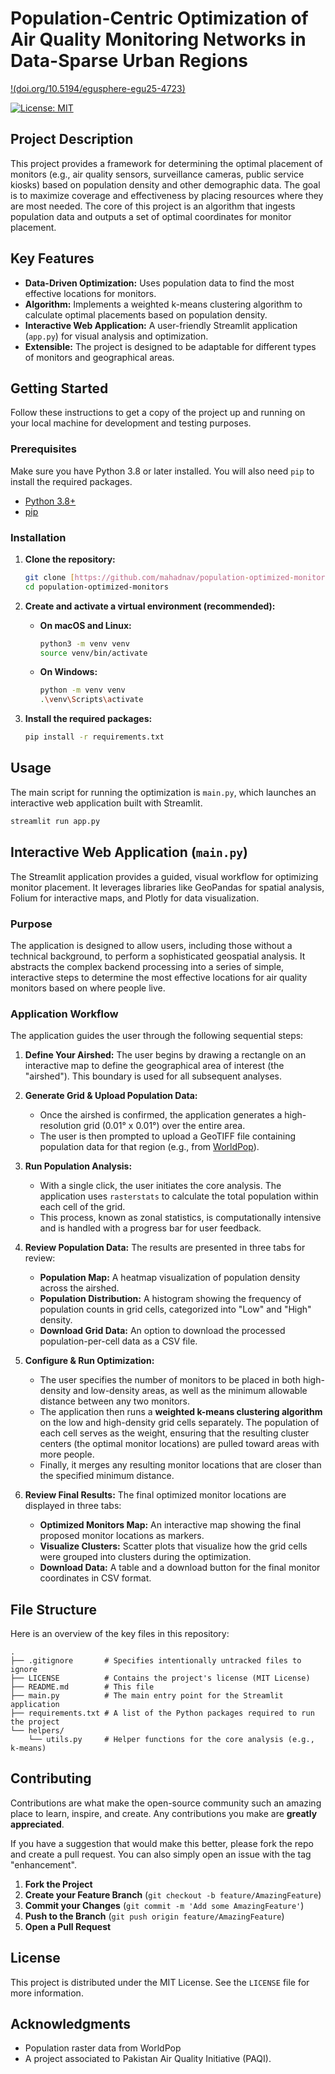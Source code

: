 # Population-Centric Optimization of Air Quality Monitoring Networks in Data-Sparse Urban Regions

[!(doi.org/10.5194/egusphere-egu25-4723)](doi.org/10.5194/egusphere-egu25-4723)

[![License: MIT](https://img.shields.io/badge/License-MIT-yellow.svg)](https://opensource.org/licenses/MIT)

## Project Description

This project provides a framework for determining the optimal placement of monitors (e.g., air quality sensors, surveillance cameras, public service kiosks) based on population density and other demographic data. The goal is to maximize coverage and effectiveness by placing resources where they are most needed. The core of this project is an algorithm that ingests population data and outputs a set of optimal coordinates for monitor placement.

## Key Features

* **Data-Driven Optimization:** Uses population data to find the most effective locations for monitors.
* **Algorithm:** Implements a weighted k-means clustering algorithm to calculate optimal placements based on population density.
* **Interactive Web Application:** A user-friendly Streamlit application (`app.py`) for visual analysis and optimization.
* **Extensible:** The project is designed to be adaptable for different types of monitors and geographical areas.

## Getting Started

Follow these instructions to get a copy of the project up and running on your local machine for development and testing purposes.

### Prerequisites

Make sure you have Python 3.8 or later installed. You will also need `pip` to install the required packages.

* [Python 3.8+](https://www.python.org/downloads/)
* [pip](https://pip.pypa.io/en/stable/installation/)

### Installation

1.  **Clone the repository:**
    ```sh
    git clone [https://github.com/mahadnav/population-optimized-monitors.git](https://github.com/mahadnav/population-optimized-monitors.git)
    cd population-optimized-monitors
    ```

2.  **Create and activate a virtual environment (recommended):**
    * **On macOS and Linux:**
        ```sh
        python3 -m venv venv
        source venv/bin/activate
        ```
    * **On Windows:**
        ```sh
        python -m venv venv
        .\venv\Scripts\activate
        ```

3.  **Install the required packages:**
    ```sh
    pip install -r requirements.txt
    ```

## Usage

The main script for running the optimization is `main.py`, which launches an interactive web application built with Streamlit.

```sh
streamlit run app.py
```

## Interactive Web Application (`main.py`)

The Streamlit application provides a guided, visual workflow for optimizing monitor placement. It leverages libraries like GeoPandas for spatial analysis, Folium for interactive maps, and Plotly for data visualization.

### Purpose

The application is designed to allow users, including those without a technical background, to perform a sophisticated geospatial analysis. It abstracts the complex backend processing into a series of simple, interactive steps to determine the most effective locations for air quality monitors based on where people live.

### Application Workflow

The application guides the user through the following sequential steps:

1.  **Define Your Airshed:** The user begins by drawing a rectangle on an interactive map to define the geographical area of interest (the "airshed"). This boundary is used for all subsequent analyses.

2.  **Generate Grid & Upload Population Data:**
    * Once the airshed is confirmed, the application generates a high-resolution grid (0.01° x 0.01°) over the entire area.
    * The user is then prompted to upload a GeoTIFF file containing population data for that region (e.g., from [WorldPop](https://www.worldpop.org/)).

3.  **Run Population Analysis:**
    * With a single click, the user initiates the core analysis. The application uses `rasterstats` to calculate the total population within each cell of the grid.
    * This process, known as zonal statistics, is computationally intensive and is handled with a progress bar for user feedback.

4.  **Review Population Data:** The results are presented in three tabs for review:
    * **Population Map:** A heatmap visualization of population density across the airshed.
    * **Population Distribution:** A histogram showing the frequency of population counts in grid cells, categorized into "Low" and "High" density.
    * **Download Grid Data:** An option to download the processed population-per-cell data as a CSV file.

5.  **Configure & Run Optimization:**
    * The user specifies the number of monitors to be placed in both high-density and low-density areas, as well as the minimum allowable distance between any two monitors.
    * The application then runs a **weighted k-means clustering algorithm** on the low and high-density grid cells separately. The population of each cell serves as the weight, ensuring that the resulting cluster centers (the optimal monitor locations) are pulled toward areas with more people.
    * Finally, it merges any resulting monitor locations that are closer than the specified minimum distance.

6.  **Review Final Results:** The final optimized monitor locations are displayed in three tabs:
    * **Optimized Monitors Map:** An interactive map showing the final proposed monitor locations as markers.
    * **Visualize Clusters:** Scatter plots that visualize how the grid cells were grouped into clusters during the optimization.
    * **Download Data:** A table and a download button for the final monitor coordinates in CSV format.

## File Structure

Here is an overview of the key files in this repository:

```
.
├── .gitignore       # Specifies intentionally untracked files to ignore
├── LICENSE          # Contains the project's license (MIT License)
├── README.md        # This file
├── main.py          # The main entry point for the Streamlit application
├── requirements.txt # A list of the Python packages required to run the project
└── helpers/
    └── utils.py     # Helper functions for the core analysis (e.g., k-means)
```

## Contributing

Contributions are what make the open-source community such an amazing place to learn, inspire, and create. Any contributions you make are **greatly appreciated**.

If you have a suggestion that would make this better, please fork the repo and create a pull request. You can also simply open an issue with the tag "enhancement".

1.  **Fork the Project**
2.  **Create your Feature Branch** (`git checkout -b feature/AmazingFeature`)
3.  **Commit your Changes** (`git commit -m 'Add some AmazingFeature'`)
4.  **Push to the Branch** (`git push origin feature/AmazingFeature`)
5.  **Open a Pull Request**

## License

This project is distributed under the MIT License. See the `LICENSE` file for more information.

## Acknowledgments

* Population raster data from WorldPop
* A project associated to Pakistan Air Quality Initiative (PAQI).
